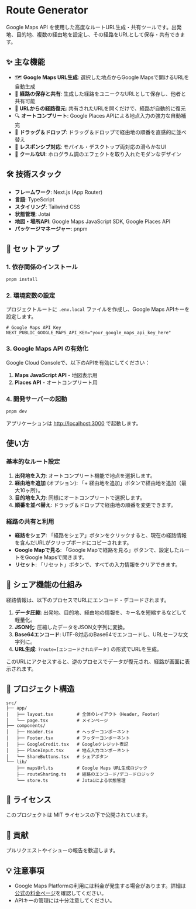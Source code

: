 # Route Generator

Google Maps API を使用した高度なルートURL生成・共有ツールです。出発地、目的地、複数の経由地を設定し、その経路をURLとして保存・共有できます。

## ✨ 主な機能

- 🗺️ **Google Maps URL生成**: 選択した地点からGoogle Mapsで開けるURLを自動生成
- 🔗 **経路の保存と共有**: 生成した経路をユニークなURLとして保存し、他者と共有可能
- 💾 **URLからの経路復元**: 共有されたURLを開くだけで、経路が自動的に復元
- 🔍 **オートコンプリート**: Google Places APIによる地点入力の強力な自動補完
- 📍 **ドラッグ＆ドロップ**: ドラッグ＆ドロップで経由地の順番を直感的に並べ替え
- 📱 **レスポンシブ対応**: モバイル・デスクトップ両対応の滑らかなUI
- 🎨 **クールなUI**: ホログラム調のエフェクトを取り入れたモダンなデザイン

## 🛠️ 技術スタック

- **フレームワーク**: Next.js (App Router)
- **言語**: TypeScript
- **スタイリング**: Tailwind CSS
- **状態管理**: Jotai
- **地図・場所API**: Google Maps JavaScript SDK, Google Places API
- **パッケージマネージャー**: pnpm

## 🚀 セットアップ

### 1. 依存関係のインストール

```bash
pnpm install
```

### 2. 環境変数の設定

プロジェクトルートに `.env.local` ファイルを作成し、Google Maps APIキーを設定します。

```env
# Google Maps API Key
NEXT_PUBLIC_GOOGLE_MAPS_API_KEY="your_google_maps_api_key_here"
```

### 3. Google Maps API の有効化

Google Cloud Consoleで、以下のAPIを有効にしてください：

1. **Maps JavaScript API** - 地図表示用
2. **Places API** - オートコンプリート用

### 4. 開発サーバーの起動

```bash
pnpm dev
```

アプリケーションは [http://localhost:3000](http://localhost:3000) で起動します。

## 使い方

### 基本的なルート設定

1. **出発地を入力**: オートコンプリート機能で地点を選択します。
2. **経由地を追加** (オプション): 「+ 経由地を追加」ボタンで経由地を追加（最大10ヶ所）。
3. **目的地を入力**: 同様にオートコンプリートで選択します。
4. **順番を並べ替え**: ドラッグ＆ドロップで経由地の順番を変更できます。

### 経路の共有と利用

- **経路をシェア**: 「経路をシェア」ボタンをクリックすると、現在の経路情報を含んだURLがクリップボードにコピーされます。
- **Google Mapで見る**: 「Google Mapで経路を見る」ボタンで、設定したルートをGoogle Mapsで開きます。
- **リセット**: 「リセット」ボタンで、すべての入力情報をクリアできます。

## 🔄 シェア機能の仕組み

経路情報は、以下のプロセスでURLにエンコード・デコードされます。

1. **データ圧縮**: 出発地、目的地、経由地の情報を、キー名を短縮するなどして軽量化。
2. **JSON化**: 圧縮したデータをJSON文字列に変換。
3. **Base64エンコード**: UTF-8対応のBase64でエンコードし、URLセーフな文字列に。
4. **URL生成**: `?route=[エンコードされたデータ]` の形式でURLを生成。

このURLにアクセスすると、逆のプロセスでデータが復元され、経路が画面に表示されます。

## 📁 プロジェクト構造

```
src/
├── app/
│   ├── layout.tsx         # 全体のレイアウト（Header, Footer）
│   └── page.tsx           # メインページ
├── components/
│   ├── Header.tsx         # ヘッダーコンポーネント
│   ├── Footer.tsx         # フッターコンポーネント
│   ├── GoogleCredit.tsx   # Googleクレジット表記
│   ├── PlaceInput.tsx     # 地点入力コンポーネント
│   └── ShareButtons.tsx   # シェアボタン
└── lib/
    ├── mapsUrl.ts         # Google Maps URL生成ロジック
    ├── routeSharing.ts    # 経路のエンコード/デコードロジック
    └── store.ts           # Jotaiによる状態管理
```

## 📜 ライセンス

このプロジェクトは MIT ライセンスの下で公開されています。

## 🙏 貢献

プルリクエストやイシューの報告を歓迎します。

## 💡 注意事項

- Google Maps Platformの利用には料金が発生する場合があります。詳細は[公式の料金ページ](https://developers.google.com/maps/pricing)を確認してください。
- APIキーの管理には十分注意してください。
